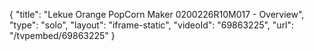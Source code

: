 {
    "title": "Lekue Orange PopCorn Maker 0200226R10M017 - Overview",
    "type": "solo",
    "layout": "iframe-static",
    "videoId": "69863225",
    "url": "\/tvpembed\/69863225"
}